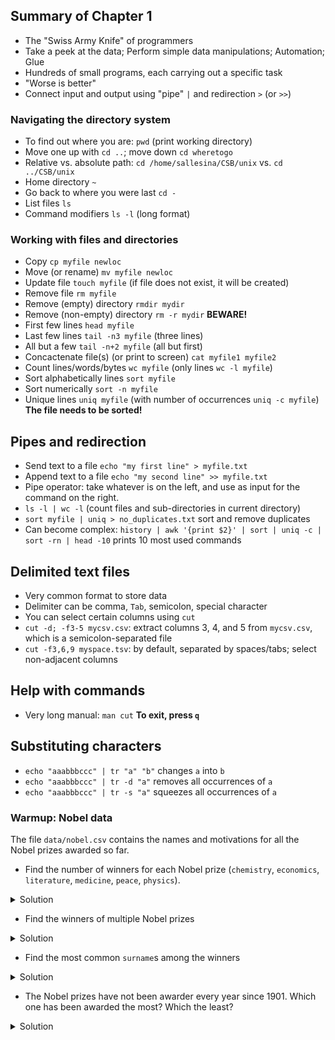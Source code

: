 ## Summary of Chapter 1

- The "Swiss Army Knife" of programmers
- Take a peek at the data; Perform simple data manipulations; Automation; Glue
- Hundreds of small programs, each carrying out a specific task
- "Worse is better"
- Connect input and output using "pipe" `|` and redirection `>` (or `>>`)

### Navigating the directory system

- To find out where you are: `pwd` (print working directory)
- Move one up with `cd ..`; move down `cd wheretogo`
- Relative vs. absolute path: `cd /home/sallesina/CSB/unix` vs. `cd ../CSB/unix`
- Home directory `~`
- Go back to where you were last `cd -`
- List files `ls`
- Command modifiers `ls -l` (long format)

### Working with files and directories

- Copy `cp myfile newloc`
- Move (or rename) `mv myfile newloc`
- Update file `touch myfile` (if file does not exist, it will be created)
- Remove file `rm myfile`
- Remove (empty) directory `rmdir mydir`
- Remove (non-empty) directory `rm -r mydir` **BEWARE!**
- First few lines `head myfile`
- Last few lines `tail -n3 myfile` (three lines)
- All but a few `tail -n+2 myfile` (all but first)
- Concactenate file(s) (or print to screen) `cat myfile1 myfile2`
- Count lines/words/bytes `wc myfile` (only lines `wc -l myfile`)
- Sort alphabetically lines `sort myfile`
- Sort numerically `sort -n myfile`
- Unique lines `uniq myfile` (with number of occurrences `uniq -c myfile`) **The file needs to be sorted!**

## Pipes and redirection

- Send text to a file `echo "my first line" > myfile.txt`
- Append text to a file `echo "my second line" >> myfile.txt`
- Pipe operator: take whatever is on the left, and use as input for the command on the right.
- `ls -l | wc -l` (count files and sub-directories in current directory)
- `sort myfile | uniq > no_duplicates.txt` sort and remove duplicates
- Can become complex: `history | awk '{print $2}' | sort | uniq -c | sort -rn | head -10` prints 10 most used commands

## Delimited text files

- Very common format to store data
- Delimiter can be comma, `Tab`, semicolon, special character
- You can select certain columns using `cut`
- `cut -d; -f3-5 mycsv.csv`: extract columns 3, 4, and 5 from `mycsv.csv`, which is a semicolon-separated file
- `cut -f3,6,9 myspace.tsv`: by default, separated by spaces/tabs; select non-adjacent columns


## Help with commands

- Very long manual: `man cut` **To exit, press `q`**

## Substituting characters

- `echo "aaabbbccc" | tr "a" "b"` changes `a` into `b`
- `echo "aaabbbccc" | tr -d "a"` removes all occurrences of `a`
- `echo "aaabbbccc" | tr -s "a"` squeezes all occurrences of `a`

### Warmup: Nobel data

The file `data/nobel.csv` contains the names and motivations for all the Nobel prizes awarded so far.

- Find the number of winners for each Nobel prize (`chemistry`, `economics`, `literature`, `medicine`, `peace`, `physics`). 

<details>
 <summary>Solution</summary>

```
tail -n+2 nobel.csv | cut -f3 -d, | sort | uniq -c | sort -nr
```

</details>

- Find the winners of multiple Nobel prizes

<details>
 <summary>Solution</summary>
   <p>

```
cut nobel.csv -f5-6 -d, | sort | uniq -c | sort -n -r | head -n10
```

  </p>
</details>


- Find the most common `surname`s among the winners

<details>
 <summary>Solution</summary>

```
cut nobel.csv -f6 -d, | sort | uniq -c | sort -nr | head -n10
```

</details>

- The Nobel prizes have not been awarder every year since 1901. Which one has been awarded the most? Which the least?

<details>
 <summary>Solution</summary>

```
tail -n+2 nobel.csv | cut -d, -f 2-3 | sort | uniq | cut -d, -f2 | sort | uniq -c | sort -nr
```

</details>

